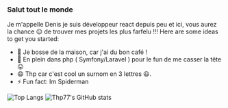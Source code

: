### Salut tout le monde

Je m'appelle Denis je suis développeur react depuis peu et ici, vous aurez la chance :wink: de trouver mes projets les plus farfelu !!!
Here are some ideas to get you started:

- 🔭 Je bosse de la maison, car j'ai du bon café !
- 🌱 En plein dans php ( Symfony/Laravel ) pour le fun de me casser la tête :stuck_out_tongue:
- 😄 Thp car c'est cool un surnom en 3 lettres :smiley:.
- ⚡ Fun fact: Im Spiderman



![Top Langs](https://github-readme-stats.vercel.app/api/top-langs/?username=Thp77&langs_count=8&&show_icons=true&theme=onedark) ![Thp77's GitHub stats](https://github-readme-stats.vercel.app/api?username=Thp77&hide=contribs,prs)

